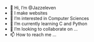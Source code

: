 - 👋 Hi, I’m @Jazzeleven
- 🥽 I make websites
- 👀 I’m interested in Computer Sciences
- 🌱 I’m currently learning C and Python
- 💞️ I’m looking to collaborate on ...
- 📫 How to reach me ...

<!---
Jazzeleven/Jazzeleven is a ✨ special ✨ repository because its `README.md` (this file) appears on your GitHub profile.
You can click the Preview link to take a look at your changes.
--->
